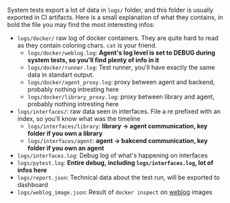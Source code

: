 System tests export a lot of data in `logs/` folder, and this folder is usually exported in CI artifacts. Here is a small explanation of what they contains, in bold the file you may find the most interesting infos:

* `logs/docker/` raw log of docker containers. They are quite hard to read as they contain coloring chars. `cat` is your friend.
  * `logs/docker/weblog.log`: **Agent's log level is set to DEBUG during system tests, so you'll find plenty of info in it**
  * `logs/docker/runner.log`: Test runner, you'll have exactly the same data in standart output.
  * `logs/docker/agent_proxy.log`: proxy between agent and backend, probably nothing intresting here
  * `logs/docker/library_proxy.log`: proxy between library and agent, probably nothing intresting here
* `logs/interfaces/`: raw data seen in interfaces. File a re prefixed with an index, so you'll know what was the timeline
  * `logs/interfaces/library`: **library -> agent communication, key folder if you own a library**
  * `logs/interfaces/agent`: **agent -> bakcend communication, key folder if you own an agent**
* `logs/interfaces.log`: Debug log of what's happening on interfaces
* `logs/pytest.log`: **Entire debug, including `logs/interfaces.log`, lot of infos here**
* `logs/report.json`: Technical data about the test run, will be exported to dashboard
* `logs/weblog_image.json`: Result of `docker inspect` on [weblog](../edit/weblog.md) images
